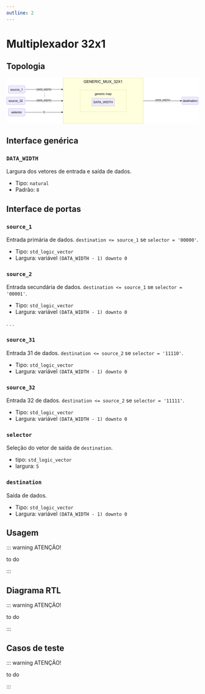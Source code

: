 ```yaml
---
outline: 2
---
```


# Multiplexador 32x1

## Topologia

![alt text](/public/images/reference/report_components/generic_mux_32x1.drawio.svg)

## Interface genérica

### `DATA_WIDTH` <Badge type="neutral" text="GENERIC" />

Largura dos vetores de entrada e saída de dados.

- Tipo: `natural`
- Padrão: `8`

## Interface de portas

### `source_1` <Badge type="success" text="INPUT" />

Entrada primária de dados. `destination <= source_1` se `selector = '00000'`.

- Tipo: `std_logic_vector`
- Largura: variável `(DATA_WIDTH - 1) downto 0`

### `source_2` <Badge type="success" text="INPUT" />

Entrada secundária de dados. `destination <= source_1` se `selector = '00001'`.

- Tipo: `std_logic_vector`
- Largura: variável `(DATA_WIDTH - 1) downto 0`

.
.
.

### `source_31` <Badge type="success" text="INPUT" />

Entrada 31 de dados. `destination <= source_2` se `selector = '11110'`.

- Tipo: `std_logic_vector`
- Largura: variável `(DATA_WIDTH - 1) downto 0`

### `source_32` <Badge type="success" text="INPUT" />

Entrada 32 de dados. `destination <= source_2` se `selector = '11111'`.

- Tipo: `std_logic_vector`
- Largura: variável `(DATA_WIDTH - 1) downto 0`

### `selector` <Badge type="success" text="INPUT" />

Seleção do vetor de saída de `destination`.

- tipo: `std_logic_vector`
- largura: `5`

### `destination` <Badge type="danger" text="OUTPUT" />

Saída de dados.

- Tipo: `std_logic_vector`
- Largura: variável `(DATA_WIDTH - 1) downto 0`

## Usagem

::: warning ATENÇÃO!

to do

:::

## Diagrama RTL

::: warning ATENÇÃO!

to do

:::

## Casos de teste

::: warning ATENÇÃO!

to do

:::
